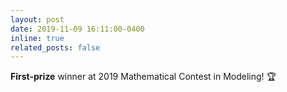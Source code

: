```yaml
---
layout: post
date: 2019-11-09 16:11:00-0400
inline: true
related_posts: false
---
```


**First-prize** winner at 2019 Mathematical Contest in Modeling! :trophy:

